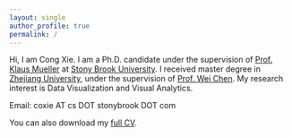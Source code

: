 ```yaml
---
layout: single
author_profile: true
permalink: /
---
```

Hi, I am Cong Xie. I am a Ph.D. candidate under the supervision of [Prof. Klaus Mueller](http://www3.cs.stonybrook.edu/~mueller/) at [Stony Brook University](http://www.stonybrook.edu/).
I received master degree in [Zhejiang University](http://www.zju.edu.cn/), under the supervision of [Prof. Wei Chen](http://www.cad.zju.edu.cn/home/chenwei/).
My research interest is Data Visualization and Visual Analytics.

Email: coxie AT cs DOT stonybrook DOT com
            
You can also download my [full CV](https://www3.cs.stonybrook.edu/~coxie/homepage_files/CV_Cong.pdf).
